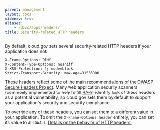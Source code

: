 ```yaml
---
parent: management
layout: docs
sidenav: true
aliases: 
    - /docs/apps/headers/
title: Security-related HTTP headers
---
```


By default, cloud.gov sets several security-related HTTP headers if your application does not:

```
X-Frame-Options: DENY
X-Content-Type-Options: nosniff
X-XSS-Protection: 1; mode=block
Strict-Transport-Security: max-age=31536000
```

These headers reflect some of the main recommendations of the [OWASP Secure Headers Project](https://www.owasp.org/index.php/OWASP_Secure_Headers_Project#tab=Headers). Many web application security scanners (commonly implemented to help fulfill [RA-5](https://nvd.nist.gov/800-53/Rev4/control/RA-5)) identify lack of these headers as a potential vulnerability, so cloud.gov sets them by default to support your application's security and security compliance.

To override any of these headers, you can set them to a different value in your application. To omit the `X-Frame-Options header` entirely, you can set its value to `ALLOWALL`. [Details on the behavior of HTTP headers.](https://developer.mozilla.org/en-US/docs/Web/HTTP/Headers)
